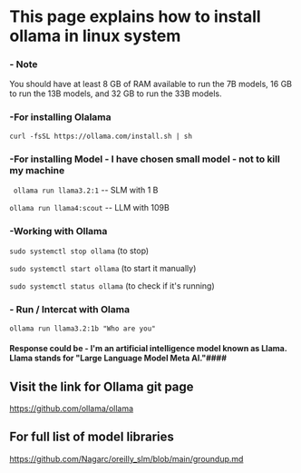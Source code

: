 # This page explains how to install ollama in linux system #

### - Note ###

You should have at least 8 GB of RAM available to run the 7B models, 16 GB to run the 13B models, and 32 GB to run the 33B models.

### -For installing Olalama ###

``` curl -fsSL https://ollama.com/install.sh | sh ```

### -For installing Model - I have chosen small model - not to kill my machine ###

```  ollama run llama3.2:1 ```  -- SLM with 1 B

 ``` ollama run llama4:scout ```  -- LLM with 109B 

### -Working with Ollama ###

 ``` sudo systemctl stop ollama ``` (to stop)

 ``` sudo systemctl start ollama ``` (to start it manually)

 ``` sudo systemctl status ollama ``` (to check if it's running)

### - Run / Intercat with Olama ###

  ``` ollama run llama3.2:1b "Who are you" ```

#### Response could be - I'm an artificial intelligence model known as Llama. Llama stands for "Large Language Model Meta AI."####

## Visit the link for Ollama git page ##

  https://github.com/ollama/ollama

## For full list of model libraries ## 

  https://github.com/Nagarc/oreilly_slm/blob/main/groundup.md
